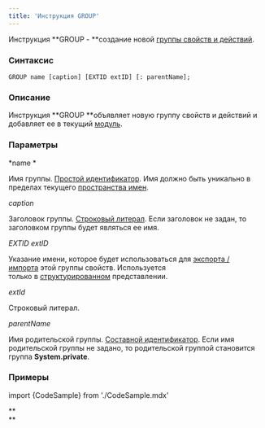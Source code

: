 ```yaml
---
title: 'Инструкция GROUP'
---
```


Инструкция **GROUP - **создание новой [группы свойств и действий](Группы_свойств_и_действий.md).

### Синтаксис

    GROUP name [caption] [EXTID extID] [: parentName];

### Описание

Инструкция **GROUP **объявляет новую группу свойств и действий и добавляет ее в текущий [модуль](Модули.md).  

### Параметры

*name *

Имя группы. [Простой идентификатор](Идентификаторы.md). Имя должно быть уникально в пределах текущего [пространства имен](Именование.md#namespace).

*caption*

Заголовок группы. [Строковый литерал](Литералы.md#strliteral-broken). Если заголовок не задан, то заголовком группы будет являться ее имя.  

*EXTID extID*

Указание имени, которое будет использоваться для [экспорта / импорта](Структурированное_представление.md#extid) этой группы свойств. Используется только в [структурированном](Структурированное_представление.md) представлении.

*extId*

Строковый литерал.

*parentName*

Имя родительской группы. [Составной идентификатор](Идентификаторы.md). Если имя родительской группы не задано, то родительской группой становится группа **System.private**.  

### Примеры

import {CodeSample} from './CodeSample.mdx'

<CodeSample url="https://ru-documentation.lsfusion.org/sample?file=InstructionSample&block=group"/>

**  
**
